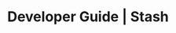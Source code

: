 ---
title: Developer Guide | Stash
description: Stash Developer Guide
menu:
  product_stash_0.7.0-rc.4:
    identifier: developer-guide
    name: Developer Guide
    parent: setup
    weight: 40
menu_name: product_stash_0.7.0-rc.4
---